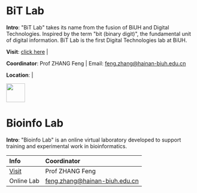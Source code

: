 <img src="https://fzhang.bioinfo-lab.com/img/white.png" height="1">

# BiT Lab

<b>Intro</b>: "BiT Lab" takes its name from the fusion of BiUH and Digital Technologies. 
Inspired by the term "bit (binary digit)", the fundamental unit of digital information.
BiT Lab is the first Digital Technologies lab at BiUH.

<b>Visit</b>: [click here](/BiT_Lab) | 

<b>Coordinator</b>: Prof ZHANG Feng | Email: feng.zhang@hainan-biuh.edu.cn

<b>Location</b>: | 

<img src="https://fzhang.bioinfo-lab.com/img/white.png" height="50">

# Bioinfo Lab

<b>Intro</b>: "Bioinfo Lab" is an online virtual laboratory developed to support training and experimental work in bioinformatics.

| Info | Coordinator |
|:---------|:---------|
| [Visit](https://www.bioinfo-lab.com/) | Prof ZHANG Feng |
| Online Lab | feng.zhang@hainan-biuh.edu.cn |


